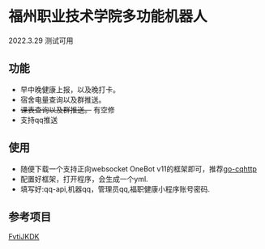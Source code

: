 # 福州职业技术学院多功能机器人
2022.3.29 测试可用
## 功能
* 早中晚健康上报，以及晚打卡。
* 宿舍电量查询以及群推送。
* ~~课表查询以及群推送。~~ 有空修
* 支持qq推送

## 使用
* 随便下载一个支持正向websocket OneBot v11的框架即可，推荐[go-cqhttp](https://github.com/Mrs4s/go-cqhttp)
* 配置好框架，打开程序，会生成一个yml.
* 填写好:qq-api,机器qq，管理员qq,福职健康小程序账号密码.

## 参考项目
[FvtiJKDK](https://github.com/AiMuC/FvtiJKDK)


